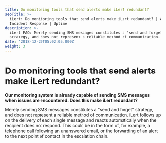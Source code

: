 ```yaml
---
title: Do monitoring tools that send alerts make iLert redundant?
seoTitle: >-
  iLert: Do monitoring tools that send alerts make iLert redundant? | Alerting |
  Incident Response | Uptime
description: >-
  iLert FAQ: Merely sending SMS messages constitutes a 'send and forget'
  strategy, and does not represent a reliable method of communication.
date: '2018-12-29T05:02:05.000Z'
weight: 3
---
```


# Do monitoring tools that send alerts make iLert redundant?

**Our monitoring system is already capable of sending SMS messages when issues are encountered. Does this make iLert redundant?**

Merely sending SMS messages constitutes a "send and forget" strategy, and does not represent a reliable method of communication. iLert follows up on the delivery of each single message and reacts automatically when the recipient does not respond. This could be in the form of, for example, a telephone call following an unanswered email, or the forwarding of an alert to the next point of contact in the escalation chain.

